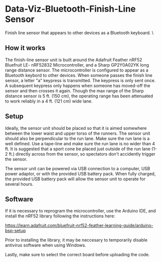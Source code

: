 # Data-Viz-Bluetooth-Finish-Line Sensor
Finish line sensor that appears to other devices as a Bluetooth keyboard. \

## How it works
The finish-line sensor unit is built around the Adafruit Feather nRF52 Bluefruit LE- nRF52832 Microcontroller, and a Sharp GP2Y0A02YK long range distance sensor.  The microcontroller is configured to appear as a Bluetooth keybord to other devices.  When someone passes the finish line sensor, a letter "a" keypress is transmitted. The keypress is only sent once.  A subsequent keypress only happens when someone has moved-off the sensor and then crosses it again. Though the max range of the Sharp distance sensor is 5 ft. (150 cm), the operating range has been attenuated to work reliably in a 4 ft. (121 cm) wide lane.

## Setup

Ideally, the sensor unit should be placed so that it is aimed somewhere between the lower waist and upper torso of the runners.  The sensor unit should also be perpendicular to the run lane.  Make sure the run lane is a well defined.  Use a tape-line and make sure the run lane is no wider than 4 ft. It is suggested that a sport cone be placed just outside of the run lane (1-2 ft.) directly across from the sensor, so spectators don't accidently trigger the sensor.

The sensor unit can be powered via USB connection to a computer, USB power adaptor, or with the provided USB battery pack.  When fully charged, the provided USB battery pack will allow the sensor unit to operate for several hours.

## Software

If it is necessary to reprogram the microcontroller, use the Arduino IDE, and install the nRF52 library following the instructions here:

https://learn.adafruit.com/bluefruit-nrf52-feather-learning-guide/arduino-bsp-setup

Prior to installing the library, it may be neccesary to temporarily disable antivirus software when using Windows.

Lastly, make sure to select the correct board before uploading the code.



